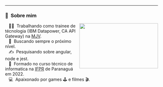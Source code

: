 <!-- <p align="center">
  <img src="https://github.com/GustavoASCarvalho/GustavoASCarvalho/blob/main/Assets/Github_header_profile.png">
</p> -->

---------
### :space_invader: &nbsp;Sobre mim

<img src="https://c.tenor.com/45bmFkoznYMAAAAC/great-job.gif" height="150px" width="258.75px" align="right">

&nbsp;&nbsp;&nbsp;:technologist: &nbsp;Trabalhando como trainee de técnologia (IBM Datapower, CA API Gateway) na [MJV](https://www.mjvinnovation.com/pt-br/).\
&nbsp;&nbsp;&nbsp;:seedling: &nbsp;Buscando sempre o próximo nível. \
&nbsp;&nbsp;&nbsp;:writing_hand: &nbsp;Pesquisando sobre angular, node e jest.\
&nbsp;&nbsp;&nbsp;:school_satchel: &nbsp;Formado no curso técnico de informatica na [IFPR](https://paranagua.ifpr.edu.br/) de Paranaguá em 2022.\
&nbsp;&nbsp;&nbsp;:computer: &nbsp;Apaixonado por games :joystick: e filmes :clapper:.
